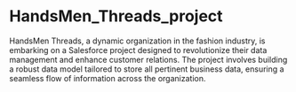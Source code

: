# HandsMen_Threads_project
HandsMen Threads, a dynamic organization in the fashion industry, is embarking on a Salesforce project designed to revolutionize their data management and enhance customer relations. The project involves building a robust data model tailored to store all pertinent business data, ensuring a seamless flow of information across the organization.

